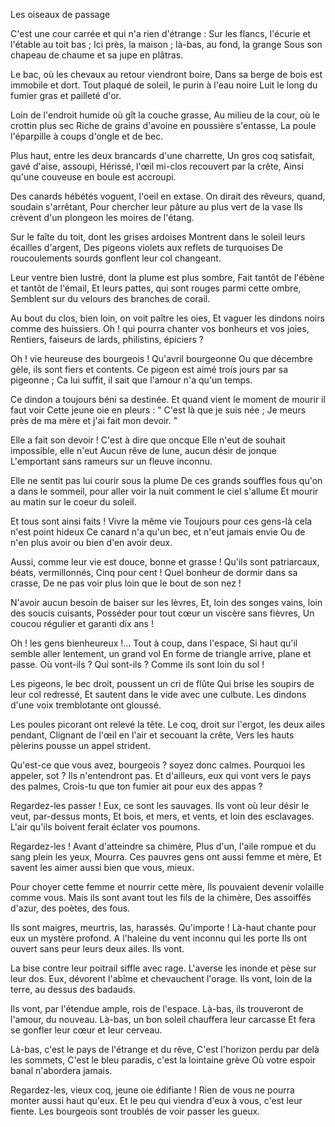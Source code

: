 Les oiseaux de passage

C'est une cour carrée et qui n'a rien d'étrange :
Sur les flancs, l'écurie et l'étable au toit bas ;
Ici près, la maison ; là-bas, au fond, la grange
Sous son chapeau de chaume et sa jupe en plâtras.

Le bac, où les chevaux au retour viendront boire,
Dans sa berge de bois est immobile et dort.
Tout plaqué de soleil, le purin à l'eau noire
Luit le long du fumier gras et pailleté d'or.

Loin de l'endroit humide où gît la couche grasse,
Au milieu de la cour, où le crottin plus sec
Riche de grains d'avoine en poussière s'entasse,
La poule l'éparpille à coups d'ongle et de bec.

Plus haut, entre les deux brancards d'une charrette,
Un gros coq satisfait, gavé d'aise, assoupi,
Hérissé, l'œil mi-clos recouvert par la crête,
Ainsi qu'une couveuse en boule est accroupi.

Des canards hébétés voguent, l'oeil en extase.
On dirait des rêveurs, quand, soudain s'arrêtant,
Pour chercher leur pâture au plus vert de la vase
Ils crèvent d'un plongeon les moires de l'étang.

Sur le faîte du toit, dont les grises ardoises
Montrent dans le soleil leurs écailles d'argent,
Des pigeons violets aux reflets de turquoises
De roucoulements sourds gonflent leur col changeant.

Leur ventre bien lustré, dont la plume est plus sombre,
Fait tantôt de l'ébène et tantôt de l'émail,
Et leurs pattes, qui sont rouges parmi cette ombre,
Semblent sur du velours des branches de corail.

Au bout du clos, bien loin, on voit paître les oies,
Et vaguer les dindons noirs comme des huissiers.
Oh ! qui pourra chanter vos bonheurs et vos joies,
Rentiers, faiseurs de lards, philistins, épiciers ?

Oh ! vie heureuse des bourgeois ! Qu'avril bourgeonne
Ou que décembre gèle, ils sont fiers et contents.
Ce pigeon est aimé trois jours par sa pigeonne ;
Ca lui suffit, il sait que l'amour n'a qu'un temps.

Ce dindon a toujours béni sa destinée.
Et quand vient le moment de mourir il faut voir
Cette jeune oie en pleurs : " C'est là que je suis née ;
Je meurs près de ma mère et j'ai fait mon devoir. "

Elle a fait son devoir ! C'est à dire que oncque
Elle n'eut de souhait impossible, elle n'eut
Aucun rêve de lune, aucun désir de jonque
L'emportant sans rameurs sur un fleuve inconnu.

Elle ne sentit pas lui courir sous la plume
De ces grands souffles fous qu'on a dans le sommeil,
pour aller voir la nuit comment le ciel s'allume
Et mourir au matin sur le coeur du soleil.

Et tous sont ainsi faits ! Vivre la même vie
Toujours pour ces gens-là cela n'est point hideux
Ce canard n'a qu'un bec, et n'eut jamais envie
Ou de n'en plus avoir ou bien d'en avoir deux.

Aussi, comme leur vie est douce, bonne et grasse !
Qu'ils sont patriarcaux, béats, vermillonnés,
Cinq pour cent ! Quel bonheur de dormir dans sa crasse,
De ne pas voir plus loin que le bout de son nez !

N'avoir aucun besoin de baiser sur les lèvres,
Et, loin des songes vains, loin des soucis cuisants,
Posséder pour tout cœur un viscère sans fièvres,
Un coucou régulier et garanti dix ans !

Oh ! les gens bienheureux !... Tout à coup, dans l'espace,
Si haut qu'il semble aller lentement, un grand vol
En forme de triangle arrive, plane et passe.
Où vont-ils ? Qui sont-ils ? Comme ils sont loin du sol !

Les pigeons, le bec droit, poussent un cri de flûte
Qui brise les soupirs de leur col redressé,
Et sautent dans le vide avec une culbute.
Les dindons d'une voix tremblotante ont gloussé.

Les poules picorant ont relevé la tête.
Le coq, droit sur l'ergot, les deux ailes pendant,
Clignant de l'œil en l'air et secouant la crête,
Vers les hauts pèlerins pousse un appel strident.

Qu'est-ce que vous avez, bourgeois ? soyez donc calmes.
Pourquoi les appeler, sot ? Ils n'entendront pas.
Et d'ailleurs, eux qui vont vers le pays des palmes,
Crois-tu que ton fumier ait pour eux des appas ?

Regardez-les passer ! Eux, ce sont les sauvages.
Ils vont où leur désir le veut, par-dessus monts,
Et bois, et mers, et vents, et loin des esclavages.
L'air qu'ils boivent ferait éclater vos poumons.

Regardez-les ! Avant d'atteindre sa chimère,
Plus d'un, l'aile rompue et du sang plein les yeux,
Mourra. Ces pauvres gens ont aussi femme et mère,
Et savent les aimer aussi bien que vous, mieux.

Pour choyer cette femme et nourrir cette mère,
Ils pouvaient devenir volaille comme vous.
Mais ils sont avant tout les fils de la chimère,
Des assoiffés d'azur, des poètes, des fous.

Ils sont maigres, meurtris, las, harassés. Qu'importe !
Là-haut chante pour eux un mystère profond.
A l'haleine du vent inconnu qui les porte
Ils ont ouvert sans peur leurs deux ailes. Ils vont.

La bise contre leur poitrail siffle avec rage.
L'averse les inonde et pèse sur leur dos.
Eux, dévorent l'abîme et chevauchent l'orage.
Ils vont, loin de la terre, au dessus des badauds.

Ils vont, par l'étendue ample, rois de l'espace.
Là-bas, ils trouveront de l'amour, du nouveau.
Là-bas, un bon soleil chauffera leur carcasse
Et fera se gonfler leur cœur et leur cerveau.

Là-bas, c'est le pays de l'étrange et du rêve,
C'est l'horizon perdu par delà les sommets,
C'est le bleu paradis, c'est la lointaine grève
Où votre espoir banal n'abordera jamais.

Regardez-les, vieux coq, jeune oie édifiante !
Rien de vous ne pourra monter aussi haut qu'eux.
Et le peu qui viendra d'eux à vous, c'est leur fiente.
Les bourgeois sont troublés de voir passer les gueux.